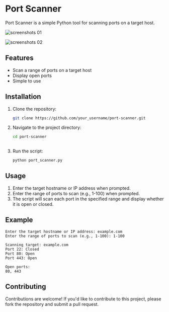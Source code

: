 # Port Scanner

Port Scanner is a simple Python tool for scanning ports on a target host.

![screenshots 01](https://github.com/SampathTharanga/Port-Scanner/assets/17849521/8a4af722-80cb-4afe-bf30-98bd81e8baf3)

![screenshots 02](https://github.com/SampathTharanga/Port-Scanner/assets/17849521/b480d33e-df41-492d-8d13-8e1b093642d5)

## Features

- Scan a range of ports on a target host
- Display open ports
- Simple to use

## Installation

1. Clone the repository:

   ```bash
   git clone https://github.com/your_username/port-scanner.git
2. Navigate to the project directory:

   ```bash
   cd port-scanner
  
   ```
3. Run the script:
   ```bash
   python port_scanner.py

   ```
## Usage
1. Enter the target hostname or IP address when prompted.
2. Enter the range of ports to scan (e.g., 1-100) when prompted.
3. The script will scan each port in the specified range and display whether it is open or closed.

## Example
```
Enter the target hostname or IP address: example.com
Enter the range of ports to scan (e.g., 1-100): 1-100

Scanning target: example.com
Port 22: Closed
Port 80: Open
Port 443: Open

Open ports:
80, 443
```

## Contributing

Contributions are welcome! If you'd like to contribute to this project, please fork the repository and submit a pull request.
